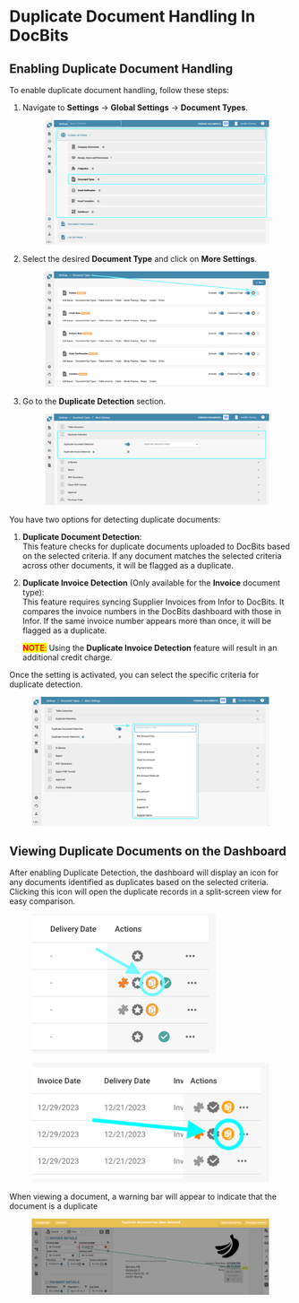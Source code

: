 # Duplicate Document Handling In DocBits

## Enabling Duplicate Document Handling

To enable duplicate document handling, follow these steps:

1.  Navigate to **Settings** → **Global Settings** → **Document Types**.

    <figure><img src="../../../../../.gitbook/assets/Calculate_PO_unit_price_1.png" alt=""><figcaption></figcaption></figure>
2.  Select the desired **Document Type** and click on **More Settings**.

    <figure><img src="../../../../../.gitbook/assets/Calculate_PO_unit_price_2.png" alt=""><figcaption></figcaption></figure>
3.  Go to the **Duplicate Detection** section.

    <figure><img src="../../../../../.gitbook/assets/DuplicateDocument_3 (1).png" alt=""><figcaption></figcaption></figure>

You have two options for detecting duplicate documents:

1. **Duplicate Document Detection**: \
   This feature checks for duplicate documents uploaded to DocBits based on the selected criteria. If any document matches the selected criteria across other documents, it will be flagged as a duplicate.
2.  **Duplicate Invoice Detection** (Only available for the **Invoice** document type):\
    This feature requires syncing Supplier Invoices from Infor to DocBits. It compares the invoice numbers in the DocBits dashboard with those in Infor. If the same invoice number appears more than once, it will be flagged as a duplicate.

    <mark style="color:red;">**NOTE**</mark><mark style="color:red;">:</mark> Using the **Duplicate Invoice Detection** feature will result in an additional credit charge.

Once the setting is activated, you can select the specific criteria for duplicate detection.

<figure><img src="../../../../../.gitbook/assets/DuplicateDocument_4.png" alt=""><figcaption></figcaption></figure>

## Viewing Duplicate Documents on the Dashboard

After enabling Duplicate Detection, the dashboard will display an icon for any documents identified as duplicates based on the selected criteria. Clicking this icon will open the duplicate records in a split-screen view for easy comparison.

<figure><img src="../../../../../.gitbook/assets/DuplicateDomuent_6.png" alt="" width="329"><figcaption></figcaption></figure>

<figure><img src="../../../../../.gitbook/assets/duplicate_invoice handling2.png" alt=""><figcaption></figcaption></figure>

When viewing a document, a warning bar will appear to indicate that the document is a duplicate

<figure><img src="../../../../../.gitbook/assets/DuplicateDocument_5.png" alt=""><figcaption></figcaption></figure>
